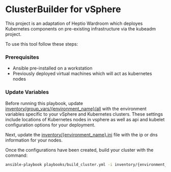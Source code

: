 # ClusterBuilder for vSphere   

This project is an adaptation of Heptio Wardroom which deployes Kubernetes components on pre-existing infrastructure via the kubeadm project.

To use this tool follow these steps:

### Prerequisites

-   Ansible pre-installed on a workstation
-   Previously deployed virtual machines which will act as kubernetes nodes

### Update Variables

Before running this playbook, update [inventory/group_vars/{environment_name}/all](inventory/group_vars/{environment_name}/all) with the environment variables specific to your vSphere and Kubernetes clusters. These settings include locations of Kubernetes nodes in vsphere as well as api and kubelet configuration options for your deployment.

Next, update the [inventory/{environment_name}.ini](inventory/{environment_name}.ini) file with the ip or dns information for your nodes.

Once the configurations have been created, build your cluster with the command:

```bash
ansible-playbook playbooks/build_cluster.yml -i inventory/{environment_name}.ini
```


